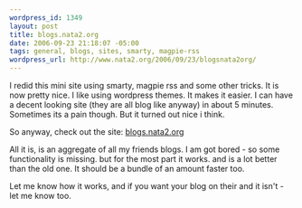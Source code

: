 ```yaml
--- 
wordpress_id: 1349
layout: post
title: blogs.nata2.org
date: 2006-09-23 21:18:07 -05:00
tags: general, blogs, sites, smarty, magpie-rss
wordpress_url: http://www.nata2.org/2006/09/23/blogsnata2org/
---
```

I redid this mini site using smarty, magpie rss and some other tricks. It is now pretty nice. I like using wordpress themes. It makes it easier. I can have a decent looking site (they are all blog like anyway) in about 5 minutes. Sometimes its a pain though. But it turned out nice i think.

So anyway, check out the site: <a href="http://blogs.nata2.org/">blogs.nata2.org</a>

All it is, is an aggregate of all my friends blogs. I am got bored - so some functionality is missing. but for the most part it works. and is a lot better than the old one. It should be a bundle of an amount faster too.

Let me know how it works, and if you want your blog on their and it isn't - let me know too.
